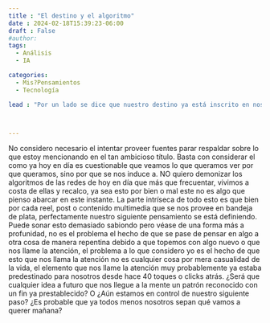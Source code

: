 ```yaml
---
title : "El destino y el algoritmo"
date : 2024-02-18T15:39:23-06:00
draft : False
#author:
tags:
  - Análisis
  - IA

categories:
  - Mis?Pensamientos
  - Tecnología

lead : "Por un lado se dice que nuestro destino ya está inscrito en nosotros desde un principio y por el otro que sólo nosotros mismos con nuestras acciones podemos crearlo. ¿Pero qué sucede cuando un elemento externo se interpone en nuestra cabeza?"



---
```



No considero necesario el intentar proveer fuentes parar respaldar sobre lo que estoy mencionando en el tan ambicioso título. Basta con considerar el como ya hoy en día es cuestionable que veamos lo que queramos ver por que queramos, sino por que se nos induce a. NO quiero demonizar los algoritmos de las redes de hoy en día que más que frecuentar, vivimos a costa de ellas y recalco, ya sea esto por bien o mal este no es algo que pienso abarcar en este instante. La parte intríseca de todo esto es que bien por cada reel, post o contenido multimedia que se nos provee en bandeja de plata, perfectamente nuestro siguiente pensamiento se está definiendo. Puede sonar esto demasiado sabiondo pero véase de una forma más a profunidad, no es el problema el hecho de que se pase de pensar en algo a otra cosa de manera repentina debido a que topemos con algo nuevo o que nos llame la atención, el problema a lo que considero yo es el hecho de que esto que nos llama la atención no es cualquier cosa por mera casualidad de la vida, el elemento que nos llame la atención muy probablemente ya estaba predestinado para nosotros desde hace 40 toques o clicks atrás. ¿Será que cualquier idea a futuro que nos llegue a la mente un patrón reconocido con un fin ya prestablecido? O ¿Aún estamos en control de nuestro siguiente paso? ¿Es probable que ya todos menos nosotros sepan qué vamos a querer mañana?
